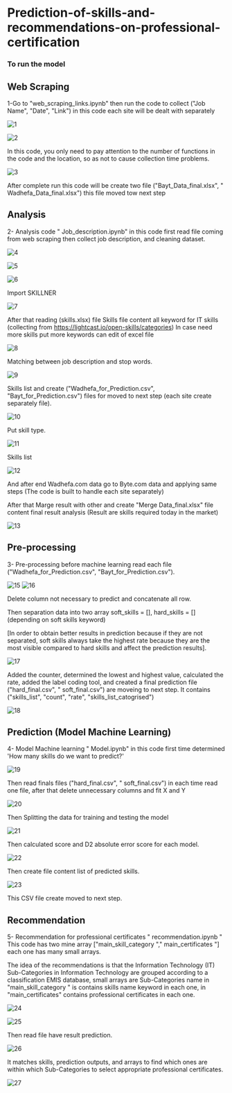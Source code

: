 # Prediction-of-skills-and-recommendations-on-professional-certification

### To run the model 

## Web Scraping

1-Go to "web_scraping_links.ipynb" then run the code to collect ("Job Name", "Date", "Link") in this code each site will be dealt with separately


![1](https://user-images.githubusercontent.com/132696346/236584777-97a3df43-5be2-4604-a1f8-5a3ab896caeb.png)

![2](https://user-images.githubusercontent.com/132696346/236592674-fab0d6ab-25e8-49b8-a8ff-670316dbd376.png)

In this code, you only need to pay attention to the number of functions in the code and the location, so as not to cause collection time problems.

![3](https://user-images.githubusercontent.com/132696346/236633111-8c29408d-666c-43f2-b652-1c7518f52798.png)


After complete run this code will be create two file ("Bayt_Data_final.xlsx", " Wadhefa_Data_final.xlsx") this file moved tow next step 


## Analysis

2- Analysis code " Job_description.ipynb" in this code first read file coming from web scraping then collect job description, and cleaning dataset.

![4](https://user-images.githubusercontent.com/132696346/236633132-cfc26ce3-75b0-4919-844d-abb510c7a841.png)


![5](https://user-images.githubusercontent.com/132696346/236633165-d1cf17ca-3f89-46a4-9174-a8da76ed6a23.png)


![6](https://user-images.githubusercontent.com/132696346/236633187-8acbd847-a39c-4401-b175-56667ff66aae.png)


Import SKILLNER 

![7](https://user-images.githubusercontent.com/132696346/236633197-61557257-7a03-4e4e-b883-6e1086d40343.png)


After that reading (skills.xlsx) file 
Skills file content all keyword for IT skills (collecting from https://lightcast.io/open-skills/categories)
In case need more skills put more keywords can edit of excel file

![8](https://user-images.githubusercontent.com/132696346/236633315-e2056b41-2681-4229-8742-53eaa7181fc6.png)

Matching between job description and stop words.

![9](https://user-images.githubusercontent.com/132696346/236633357-f18472b6-56b9-49b9-ae62-d130f21c8f2e.png)

Skills list and create ("Wadhefa_for_Prediction.csv", "Bayt_for_Prediction.csv") files for moved to next step (each site create separately file). 

![10](https://user-images.githubusercontent.com/132696346/236633380-13cca550-7de0-467f-bb77-05beb5f6e5b4.png)

Put skill type.

![11](https://user-images.githubusercontent.com/132696346/236633390-081236b4-c6ca-45cd-9ecc-ea2c2b0f2de2.png)

Skills list 

![12](https://user-images.githubusercontent.com/132696346/236633762-86a1603c-73aa-4f31-bc97-1cd2c340b9b6.png)


And after end Wadhefa.com data go to Byte.com data and applying same steps (The code is built to handle each site separately)

After that Marge result with other and create "Merge Data_final.xlsx" file content final result analysis (Result are skills required today in the market)

![13](https://user-images.githubusercontent.com/132696346/236633781-5cb47c15-50b4-419f-85e0-ffc5809b33df.png)



## Pre-processing
3- Pre-processing before machine learning read each file ("Wadhefa_for_Prediction.csv", "Bayt_for_Prediction.csv").

![15](https://user-images.githubusercontent.com/132696346/236633825-11781e0e-7032-4387-8cfb-6a92ffbec398.png)
![16](https://user-images.githubusercontent.com/132696346/236633841-96bcd87c-f234-4dcc-8c19-3e3db22e571d.png)


Delete column not necessary to predict and concatenate all row.

Then separation data into two array soft_skills = [], hard_skills = [] (depending on soft skills keyword)

[In order to obtain better results in prediction because if they are not separated, soft skills always take the highest rate because they are the most visible compared to hard skills and affect the prediction results].

![17](https://user-images.githubusercontent.com/132696346/236633868-25075906-b8f2-49f8-b9bc-28a1da707bb9.png)

Added the counter, determined the lowest and highest value, calculated the rate, added the label coding tool, and created a final prediction file ("hard_final.csv", " soft_final.csv") are moveing to next step. It contains ("skills_list", "count", "rate", "skills_list_catogrised")

![18](https://user-images.githubusercontent.com/132696346/236633879-46b42700-61e1-48d7-bd38-a3096a05911e.png)


## Prediction (Model Machine Learning)
4- Model Machine learning " Model.ipynb" in this code first time determined 'How many skills do we want to predict?'

![19](https://user-images.githubusercontent.com/132696346/236635450-a7428b35-8539-48ab-b166-092b85d17cd0.png)

Then read finals files ("hard_final.csv", " soft_final.csv") in each time read one file, after that delete unnecessary columns and fit X and Y 

![20](https://user-images.githubusercontent.com/132696346/236635475-db34dd40-0381-458c-9b0d-489a3d627d17.png)

Then Splitting the data for training and testing the model

![21](https://user-images.githubusercontent.com/132696346/236635497-64ac09b5-fdbe-4075-a461-0f15d8ca9695.png)

Then calculated score and D2 absolute error score for each model.

![22](https://user-images.githubusercontent.com/132696346/236635542-457c68ac-20cd-46d9-b5ac-479e68898cce.png)

Then create file content list of predicted skills.

![23](https://user-images.githubusercontent.com/132696346/236635586-4c4eb51a-f7d4-4924-aded-e77157d21e44.png)

This CSV file create moved to next step.



## Recommendation

5- Recommendation for professional certificates " recommendation.ipynb " 
This code has two mine array ["main_skill_category "," main_certificates "] each one has many small arrays.

The idea of the recommendations is that the Information Technology (IT) Sub-Categories in Information Technology are grouped according to a classification EMIS database, small arrays are Sub-Categories name in "main_skill_category " is contains skills name keyword in each one, in "main_certificates" contains professional certificates in each one.

![24](https://user-images.githubusercontent.com/132696346/236635649-4ed9aac4-b8db-4a31-a585-7e4be8f34355.png)


![25](https://user-images.githubusercontent.com/132696346/236635662-9543d1a2-d90d-4857-bd61-3f5c515c8097.png)


Then read file have result prediction. 


![26](https://user-images.githubusercontent.com/132696346/236635671-cbd6da9e-4845-4908-a8eb-0d9d2d9b9ca4.png)

It matches skills, prediction outputs, and arrays to find which ones are within which Sub-Categories to select appropriate professional certificates.

![27](https://user-images.githubusercontent.com/132696346/236635695-eb6464ac-3c18-4f15-acc9-0f46cd90d79e.png)








